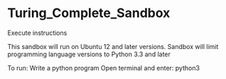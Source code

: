 # Turing_Complete_Sandbox

Execute instructions

This sandbox will run on Ubuntu 12 and later versions.
Sandbox will limit programming language versions to Python 3.3 and later

To run:
	Write a python program
	Open terminal and enter: python3 <path to sandbox.py> <path to program>
